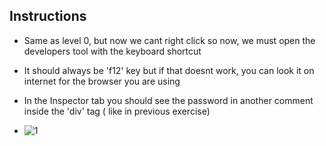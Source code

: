 ## Instructions

- Same as level 0, but now we cant right click so now, we must open the developers tool with the keyboard shortcut
- It should always be 'f12' key but if that doesnt work, you can look it on internet for the browser you are using
- In the Inspector tab you should see the password in another comment inside the 'div' tag ( like in previous exercise)

- ![1](https://github.com/user-attachments/assets/6660672d-c021-4c80-a57c-273e08ce4c32)
